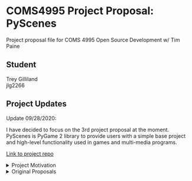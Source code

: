 # COMS4995 Project Proposal: PyScenes

Project proposal file for COMS 4995 Open Source Development w/ Tim Paine

## Student

Trey Gilliland  
jlg2266

## Project Updates

Update 09/28/2020:

I have decided to focus on the 3rd project proposal at the moment. PyScenes is PyGame 2 library to provide users with a simple base project and high-level functionality used in games and multi-media programs.

[Link to project repo](https://github.com/treygilliland/PyScenes)

<details>
<summary>Project Motivation</summary>
Pygame is a great beginner resource for python game programming as it has great documentation, written in Python (which is often taught as a first programming language), and binds to the trusted SDL library. However, when I was learning to make games for the first time, I struggled with making my code modular and separated enough to remove dependencies amongst files and such which led to many code blocks very early on.

A library and set of videos I came across called pygame_functions helped ease a lot of the pain of the learning curve, but it becomes messy very quickly as all the code is provided in a single .py file and the implementation is quite limiting. I would like to provide a similar library with expanded functionality provided at the highest level possible for beginners while still being able to make games easily.

Some example tasks/directions to focus on:

1. Provide a template skeleton to provide the users with scenes for easy context switching
2. Modularize code involving 2D drawing to match the standard for other 2D drawing libraries such as Processing.js
3. Modularize code involving system code for easy file system saving
4. Setup code to allow data to be pulled from an API using the requests module and easily be used in a pygame
5. Setup code to allow for simple TCP networking games such as Chess, Uno, etc.
6. Modularize code involving audio to allow easy use and resources for adding sound to programs
7. Modularize code involving sprites and keyboard/mouse input for ease of use for game

</details>

<details>
<summary>Original Proposals</summary>

Here are 3 potential projects that I want to work on throughout the semester and bounce between depending on what I am interested in and which is the best for completing the deliverable for the class. All 3 projects are exciting to me so I am fine with any of them.

### Project Proposal ideas:

1. Contributing to larger project: [Dash.js](https://github.com/Dash-Industry-Forum/dash.js?)

This is a repo I worked with for a [research project](https://wimnet.ee.columbia.edu/wp-content/uploads/2020/06/stallion.pdf) and the reviewers suggested we submit a pull request to the project. I would like to clean up and package our project code and submit a pull request to the project at some point in the semester.

2. Partner project with Raghav Mercheri: [torch.js](https://github.com/raghavmecheri/project-proposals-f2020/blob/master/rm3614.md)

This is a NodeJS binding for PyTorch. Would be a really useful repo and would serve well as a partner project due to its large scope.

3. PyGame wrapper

When I first started learning how to code, I was really interested in making games (because who isn't when they're first starting out). Some of the first programming projects I built were made using PyGame because I was taught Python in school and PyGame was rather simple. PyGame is an open source python project for writing games and was a great introduction to making games, but has somewhat of a steep learning curve due to all the factors that go into a game.

To improve upon the experience, I would like to develop a simple OOP-based game template so users don't have to worry about the best practices when making a game. I want to make it as simple as possible to start making a 2D game that can handle sprites, background, tile-based movement, and other common 2D game components. This is something I started working on nearly a year ago but hasn't really been touched since so I would love to revive it and flesh it out as an open source library.

</details>
